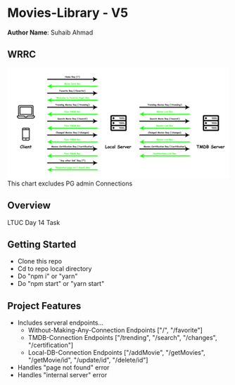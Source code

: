 # Movies-Library - V5

**Author Name**: Suhaib Ahmad

## WRRC

![WRRC](assets/imgs/wrrc.jpg)
This chart excludes PG admin Connections

## Overview

LTUC Day 14 Task

## Getting Started

* Clone this repo
* Cd to repo local directory
* Do "npm i" or "yarn"
* Do "npm start" or "yarn start"

## Project Features

* Includes serveral endpoints...
  * Without-Making-Any-Connection Endpoints ["/", "/favorite"]
  * TMDB-Connection Endpoints ["/trending", "/search", "/changes", "/certification"]
  * Local-DB-Connection Endpoints ["/addMovie", "/getMovies", "/getMovie/id", "/update/id", "/delete/id"]
* Handles "page not found" error
* Handles "internal server" error
